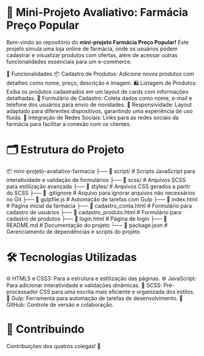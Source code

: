 # 🛒 Mini-Projeto Avaliativo: Farmácia Preço Popular

Bem-vindo ao repositório do **mini-projeto Farmácia Preço Popular!** Este projeto simula uma loja online de farmácia, onde os usuários podem cadastrar e visualizar produtos com ofertas, além de acessar outras funcionalidades essenciais para um e-commerce.

🚀 Funcionalidades
📦 Cadastro de Produtos: Adicione novos produtos com detalhes como nome, preço, descrição e imagem.
🛍️ Listagem de Produtos: Exiba os produtos cadastrados em um layout de cards com informações detalhadas.
📝 Formulário de Cadastro: Coleta dados como nome, e-mail e telefone dos usuários para envio de novidades.
📱 Responsividade: Layout adaptado para diferentes dispositivos, garantindo uma experiência de uso fluida.
🔗 Integração de Redes Sociais: Links para as redes sociais da farmácia para facilitar a conexão com os clientes.

# 🗂️ Estrutura do Projeto
📦 mini-projeto-avaliativo-farmacia
├── 📁 script/                # Scripts JavaScript para interatividade e validação de formulários
├── 📁 scss/                  # Arquivos SCSS para estilização avançada
├── 📁 styles/                # Arquivos CSS gerados a partir do SCSS
├── 📄 .gitignore             # Arquivo para ignorar arquivos não necessários no Git
├── 📄 gulpfile.js            # Automação de tarefas com Gulp
├── 📄 index.html             # Página inicial da farmácia
├── 📄 cadastro_conta.html    # Formulário para cadastro de usuários
├── 📄 cadastro_produto.html  # Formulário para cadastro de produtos
├── 📄 login.html             # Página de login
├── 📄 README.md              # Documentação do projeto
└── 📄 package.json           # Gerenciamento de dependências e scripts do projeto

# 🛠️ Tecnologias Utilizadas
🌐 HTML5 e CSS3: Para a estrutura e estilização das páginas.
⚙️ JavaScript: Para adicionar interatividade e validações dinâmicas.
🎨 SCSS: Pré-processador CSS para uma escrita mais eficiente e organizada dos estilos.
🔧 Gulp: Ferramenta para automação de tarefas de desenvolvimento.
🔄 GitHub: Controle de versão e colaboração.

# 👥 Contribuindo
Contribuições dos quatros colegas! 🎉 
